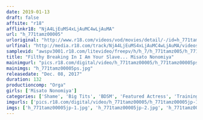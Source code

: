 ```yaml
---
date: 2019-01-13
draft: false
affsite: "r18"
afflinkr18: "NjA4LjEuMS4xLjAuMC4wLjAuMA"
url: "h_771tamz00005"
urloriginal: "http://www.r18.com/videos/vod/movies/detail/-/id=h_771tamz00005"
urlfinal: "http://media.r18.com/track/NjA4LjEuMS4xLjAuMC4wLjAuMA/videos/vod/movies/detail/-/id=h_771tamz00005"
samplevid: "awspv3001.r18.com/litevideo/freepv/h/h_7/h_771tamz005/h_771tamz005_dmb_w.mp4"
title: "Filthy Breaking In I Am Your Slave... Misato Nonomiya"
mainimgurl: "pics.r18.com/digital/video/h_771tamz00005/h_771tamz00005ps.jpg"
mainimgs: "h_771tamz00005ps.jpg"
releasedate: "Dec. 08, 2017"
duration: 132
productioncomp: "Orga"
girls: ['Misato Nonomiya']
categories: ['Shame', 'Big Tits', 'BDSM', 'Featured Actress', 'Training', 'Drama', 'Hi-Def']
imgurls: ['pics.r18.com/digital/video/h_771tamz00005/h_771tamz00005jp-1.jpg', 'pics.r18.com/digital/video/h_771tamz00005/h_771tamz00005jp-2.jpg', 'pics.r18.com/digital/video/h_771tamz00005/h_771tamz00005jp-3.jpg', 'pics.r18.com/digital/video/h_771tamz00005/h_771tamz00005jp-4.jpg', 'pics.r18.com/digital/video/h_771tamz00005/h_771tamz00005jp-5.jpg', 'pics.r18.com/digital/video/h_771tamz00005/h_771tamz00005jp-6.jpg', 'pics.r18.com/digital/video/h_771tamz00005/h_771tamz00005jp-7.jpg', 'pics.r18.com/digital/video/h_771tamz00005/h_771tamz00005jp-8.jpg', 'pics.r18.com/digital/video/h_771tamz00005/h_771tamz00005jp-9.jpg', 'pics.r18.com/digital/video/h_771tamz00005/h_771tamz00005jp-10.jpg', 'pics.r18.com/digital/video/h_771tamz00005/h_771tamz00005jp-11.jpg', 'pics.r18.com/digital/video/h_771tamz00005/h_771tamz00005jp-12.jpg', 'pics.r18.com/digital/video/h_771tamz00005/h_771tamz00005jp-13.jpg', 'pics.r18.com/digital/video/h_771tamz00005/h_771tamz00005jp-14.jpg', 'pics.r18.com/digital/video/h_771tamz00005/h_771tamz00005jp-15.jpg', 'pics.r18.com/digital/video/h_771tamz00005/h_771tamz00005jp-16.jpg', 'pics.r18.com/digital/video/h_771tamz00005/h_771tamz00005jp-17.jpg', 'pics.r18.com/digital/video/h_771tamz00005/h_771tamz00005jp-18.jpg', 'pics.r18.com/digital/video/h_771tamz00005/h_771tamz00005jp-19.jpg', 'pics.r18.com/digital/video/h_771tamz00005/h_771tamz00005jp-20.jpg']
imgs: ['h_771tamz00005jp-1.jpg', 'h_771tamz00005jp-2.jpg', 'h_771tamz00005jp-3.jpg', 'h_771tamz00005jp-4.jpg', 'h_771tamz00005jp-5.jpg', 'h_771tamz00005jp-6.jpg', 'h_771tamz00005jp-7.jpg', 'h_771tamz00005jp-8.jpg', 'h_771tamz00005jp-9.jpg', 'h_771tamz00005jp-10.jpg', 'h_771tamz00005jp-11.jpg', 'h_771tamz00005jp-12.jpg', 'h_771tamz00005jp-13.jpg', 'h_771tamz00005jp-14.jpg', 'h_771tamz00005jp-15.jpg', 'h_771tamz00005jp-16.jpg', 'h_771tamz00005jp-17.jpg', 'h_771tamz00005jp-18.jpg', 'h_771tamz00005jp-19.jpg', 'h_771tamz00005jp-20.jpg']
---
```

